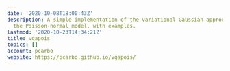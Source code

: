 ```yaml
---
date: '2020-10-08T18:00:43Z'
description: A simple implementation of the variational Gaussian approximation for
  the Poisson-normal model, with examples.
lastmod: '2020-10-23T14:34:21Z'
title: vgapois
topics: []
account: pcarbo
website: https://pcarbo.github.io/vgapois/
---
```


